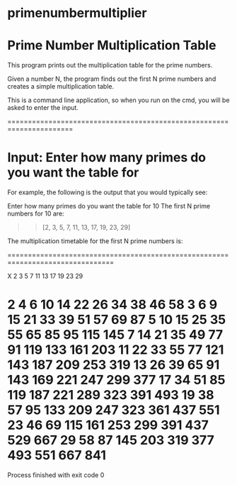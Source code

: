 # primenumbermultiplier
Prime Number Multiplication Table
======================================================================
This program prints out the multiplication table for the prime numbers.

Given a number N, the program finds out the first N prime numbers
and creates a simple multiplication table. 

This is a command line application, so when you run on the cmd, you will 
be asked to enter the input.

======================================================================
# Input: Enter how many primes do you want the table for

For example, the following is the output that you would typically see:

Enter how many primes do you want the table for
10
The first N prime numbers for 10 are: 

>>[2, 3, 5, 7, 11, 13, 17, 19, 23, 29]


The multiplication timetable for the first N prime numbers is: 


================================================================================

X       2       3       5       7      11      13      17      19      23      29

2       4       6      10      14      22      26      34      38      46      58
3       6       9      15      21      33      39      51      57      69      87
5      10      15      25      35      55      65      85      95     115     145
7      14      21      35      49      77      91     119     133     161     203
11      22      33      55      77     121     143     187     209     253     319
13      26      39      65      91     143     169     221     247     299     377
17      34      51      85     119     187     221     289     323     391     493
19      38      57      95     133     209     247     323     361     437     551
23      46      69     115     161     253     299     391     437     529     667
29      58      87     145     203     319     377     493     551     667     841
================================================================================


Process finished with exit code 0

